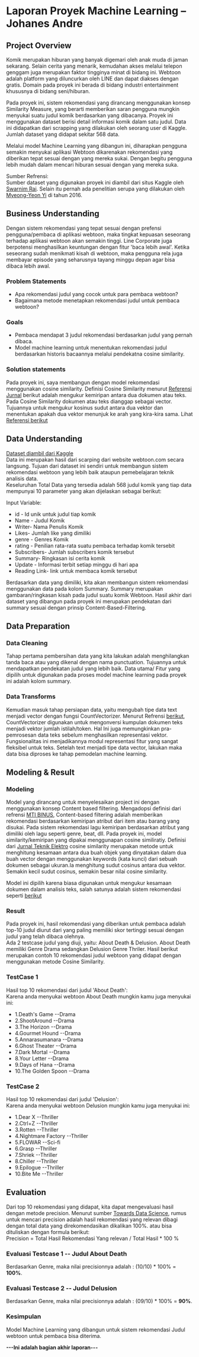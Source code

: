# Laporan Proyek Machine Learning – Johanes Andre

## Project Overview
Komik merupakan hiburan yang banyak digemari oleh anak muda di jaman sekarang. Selain cerita yang menarik, kemudahan akses melalui telepon genggam juga merupakan faktor tingginya minat di bidang ini. Webtoon adalah platform yang diluncurkan oleh LINE dan dapat diakses dengan gratis. Domain pada proyek ini berada di bidang industri entertainment khususnya di bidang seni/hiburan.

Pada proyek ini, sistem rekomendasi yang dirancang menggunakan konsep Similarity Measure, yang berarti memberikan saran pengguna mungkin menyukai suatu judul komik berdasarkan yang dibacanya. Proyek ini menggunakan dataset berisi detail informasi komik dalam satu judul. Data ini didapatkan dari scrapping yang dilakukan oleh seorang user di Kaggle. Jumlah dataset yang didapat sekitar 568 data.

Melalui model Machine Learning yang dibangun ini, diharapkan pengguna semakin menyukai aplikasi Webtoon dikarenakan rekomendasi yang diberikan tepat sesuai dengan yang mereka sukai. Dengan begitu pengguna lebih mudah dalam mencari hiburan sesuai dengan yang mereka suka.

Sumber Refrensi:\
Sumber dataset yang digunakan proyek ini diambil dari situs Kaggle oleh [Swarnim Rai](https://www.kaggle.com/swarnimrai/webtoon-comics-dataset). Selain itu pernah ada penelitian serupa yang dilakukan oleh [Myeong-Yeon Yi](https://www.researchgate.net/publication/283148540_MBTI-based_Collaborative_Recommendation_System_A_Case_Study_of_Webtoon_Contents) di tahun 2016.


## Business Understanding
Dengan sistem rekomendasi yang tepat sesuai dengan prefensi pengguna/pembaca di aplikasi webtoon, maka tingkat kepuasan seseorang terhadap aplikasi webtoon akan semakin tinggi. Line Corporate juga berpotensi menghasilkan keuntungan dengan fitur 'baca lebih awal'. Ketika seseorang sudah menikmati kisah di webtoon, maka pengguna rela juga membayar episode yang seharusnya tayang minggu depan agar bisa dibaca lebih awal.

### Problem Statements
* Apa rekomendasi judul yang cocok untuk para pembaca webtoon?
* Bagaimana metode menetapkan rekomendasi judul untuk pembaca webtoon?

### Goals
* Pembaca mendapat 3 judul rekomendasi berdasarkan judul yang pernah dibaca.
* Model machine learning untuk menentukan rekomendasi judul berdasarkan historis bacaannya melalui pendekatna cosine similarity.

### Solution statements
Pada proyek ini, saya membangun dengan model rekomendasi menggunakan cosine similarity. Definisi Cosine Similarity menurut [Referensi Jurnal](https://journal.unnes.ac.id/nju/index.php/jte/article/download/10955/6659) berikut adalah mengukur kemiripan antara dua dokumen atau teks. Pada Cosine Similarity dokumen atau teks dianggap sebagai vector. Tujuannya untuk mengukur kosinus sudut antara dua vektor dan menentukan apakah dua vektor menunjuk ke arah yang kira-kira sama. Lihat [Referensi berikut](https://www.sciencedirect.com/topics/computer-science/cosine-similarity)

## Data Understanding
[Dataset diambil dari Kaggle](https://www.kaggle.com/swarnimrai/webtoon-comics-dataset)\
Data ini merupakan hasil dari scarping dari website webtoon.com secara langsung. Tujuan dari dataset ini sendiri untuk membangun sistem rekomendasi webtoon yang lebih baik ataupun pemebelajaran teknik analisis data.\
Keseluruhan Total Data yang tersedia adalah 568 judul komik yang tiap data mempunyai 10 parameter yang akan dijelaskan sebagai berikut:

Input Variable:
* id - Id unik untuk judul tiap komik
* Name - Judul Komik
* Writer- Nama Penulis Komik
* Likes- Jumlah like yang dimiliki
* genre - Genres Komik
* rating - Penilian rata-rata suatu pembaca terhadap komik tersebit
* Subscribers- Jumlah subscribers komik tersebut
* Summary- Ringkasan isi cerita komik
* Update - Informasi terbit setiap minggu di hari apa
* Reading Link- link untuk membaca komik tersebut

Berdasarkan data yang dimiliki, kita akan membangun sistem rekomendasi menggunakan data pada kolom Summary. Summary merupakan gambaran/ringkasan kisah pada judul suatu komik Webtoon. Hasil akhir dari dataset yang dibangun pada proyek ini merupakan pendekatan dari summary sesuai dengan prinsip Content-Based-Filtering.

## Data Preparation
### Data Cleaning
Tahap pertama pembersihan data yang kita lakukan adalah menghilangkan tanda baca atau yang dikenal dengan nama punctuation. Tujuannya untuk mendapatkan pendekatan judul yang lebih baik. Data utama/ Fitur yang dipilih untuk digunakan pada proses model machine learning pada proyek ini adalah kolom summary.

### Data Transforms
Kemudian masuk tahap persiapan data, yaitu mengubah tipe data text menjadi vector dengan fungsi CountVectorizer. Menurut Refrensi [berikut](https://ichi.pro/id/countvectorizer-dengan-python-42072304686163), CountVectorizer digunakan untuk mengonversi kumpulan dokumen teks menjadi vektor jumlah istilah/token. Hal Ini juga memungkinkan pra-pemrosesan data teks sebelum menghasilkan representasi vektor. Fungsionalitas ini menjadikannya modul representasi fitur yang sangat fleksibel untuk teks. Setelah text menjadi tipe data vector, lakukan maka data bisa diproses ke tahap pemodelan machine learning.


## Modeling & Result
### Modeling
Model yang dirancang untuk menyelesaikan project ini dengan menggunakan konsep Content based filtering. Mengadopsi definisi dari refrensi [MTI BINUS](https://mti.binus.ac.id/2020/11/17/sistem-rekomendasi-content-based/), Content-based filtering adalah memberikan rekomendasi berdasarkan kemiripan atribut dari item atau barang yang disukai. Pada sistem rekomendasi lagu kemiripan berdasarkan atribut yang dimiliki oleh lagu seperti genre, beat, dll. Pada proyek ini, model similarity/kemiripan yang dipakai menggunapan cosine similiratiy.  Definisi dari [Jurnal Teknik Elektro](https://journal.unnes.ac.id/nju/index.php/jte/article/view/10955) cosine similarity merupakan metode untuk menghitung kesamaan antara dua buah objek yang dinyatakan dalam dua buah vector dengan menggunakan keywords (kata kunci) dari sebuah dokumen sebagai ukuran.Ia menghitung sudut cosinus antara dua vektor. Semakin kecil sudut cosinus, semakin besar nilai cosine similarity.

Model ini dipilih karena biasa digunakan untuk mengukur kesamaan dokumen dalam analisis teks, salah satunya adalah sistem rekomendasi seperti [berikut](https://towardsdatascience.com/using-cosine-similarity-to-build-a-movie-recommendation-system-ae7f20842599#:~:text=Cosine%20similarity%20is%20a%20metric,the%20items%20are%20100%25%20similar.)

### Result
Pada proyek ini, hasil rekomendasi yang diberikan untuk pembaca adalah top-10 judul diurut dari yang paling memiliki skor tertinggi sesuai dengan judul yang telah dibaca olehnya.\
Ada 2 testcase judul yang diuji, yaitu: About Death & Delusion. About Death memiliki Genre Drama sedangkan Delusion Genre Thriler. Hasil berikut merupakan contoh 10 rekomendasi judul webtoon yang didapat dengan menggunakan metode Cosine Similarity. 

### TestCase 1
Hasil top 10 rekomendasi dari judul 'About Death':\
Karena anda menyukai webtoon  About Death mungkin kamu juga menyukai ini:
- 1.Death's Game	--Drama
- 2.ShootAround	--Drama
- 3.The Horizon	--Drama
- 4.Gourmet Hound	--Drama
- 5.Annarasumanara	--Drama
- 6.Ghost Theater	--Drama
- 7.Dark Mortal	--Drama
- 8.Your Letter	--Drama
- 9.Days of Hana	--Drama
- 10.The Golden Spoon	--Drama

### TestCase 2
Hasil top 10 rekomendasi dari judul 'Delusion':\
Karena anda menyukai webtoon Delusion mungkin kamu juga menyukai ini:
- 1.Dear X	--Thriller
- 2.Ctrl+Z	--Thriller
- 3.Rotten	--Thriller
- 4.Nightmare Factory --Thriller
- 5.FLOWAR	--Sci-fi
- 6.Grasp	--Thriller
- 7.Shriek	--Thriller
- 8.Chiller	--Thriller
- 9.Epilogue	--Thriller
- 10.Bite Me	--Thriller


## Evaluation
Dari top 10 rekomendasi yang didapat, kita dapat mengevaluasi hasil dengan metode precision. Menurut sumber [Towards Data Science](https://towardsdatascience.com/recommendation-systems-models-and-evaluation-84944a84fb8e), rumus untuk mencari precision adalah hasil rekomendasi yang relevan dibagi dengan total data yang direkomendasikan dikalikan 100%. atau bisa dituliskan dengan formula berikut:\
Precision = Total Hasil Rekomendasi Yang relevan / Total Hasil  * 100 %

### Evaluasi Testcase 1 -- Judul About Death
Berdasarkan Genre, maka nilai precisionnya adalah : (10/10) * 100% =  **100%**.

### Evaluasi Testcase 2 -- Judul Delusion
Berdasarkan Genre, maka nilai precisionnya adalah : (09/10) * 100% =  **90%**.

### Kesimpulan
Model Machine Learning yang dibangun untuk sistem rekomendasi Judul webtoon untuk pembaca bisa diterima.

**---Ini adalah bagian akhir laporan---**



